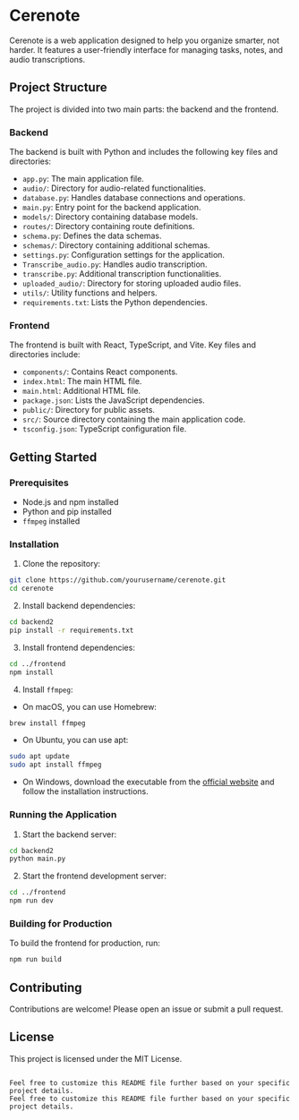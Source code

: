 # Cerenote

Cerenote is a web application designed to help you organize smarter, not harder. It features a user-friendly interface for managing tasks, notes, and audio transcriptions.

## Project Structure

The project is divided into two main parts: the backend and the frontend.

### Backend

The backend is built with Python and includes the following key files and directories:

- `app.py`: The main application file.
- `audio/`: Directory for audio-related functionalities.
- `database.py`: Handles database connections and operations.
- `main.py`: Entry point for the backend application.
- `models/`: Directory containing database models.
- `routes/`: Directory containing route definitions.
- `schema.py`: Defines the data schemas.
- `schemas/`: Directory containing additional schemas.
- `settings.py`: Configuration settings for the application.
- `Transcribe_audio.py`: Handles audio transcription.
- `transcribe.py`: Additional transcription functionalities.
- `uploaded_audio/`: Directory for storing uploaded audio files.
- `utils/`: Utility functions and helpers.
- `requirements.txt`: Lists the Python dependencies.

### Frontend

The frontend is built with React, TypeScript, and Vite. Key files and directories include:

- `components/`: Contains React components.
- `index.html`: The main HTML file.
- `main.html`: Additional HTML file.
- `package.json`: Lists the JavaScript dependencies.
- `public/`: Directory for public assets.
- `src/`: Source directory containing the main application code.
- `tsconfig.json`: TypeScript configuration file.

## Getting Started

### Prerequisites

- Node.js and npm installed
- Python and pip installed
- `ffmpeg` installed

### Installation

1. Clone the repository:

```sh
git clone https://github.com/yourusername/cerenote.git
cd cerenote
```

2. Install backend dependencies:

```sh
cd backend2
pip install -r requirements.txt
```

3. Install frontend dependencies:

```sh
cd ../frontend
npm install
```

4. Install `ffmpeg`:

- On macOS, you can use Homebrew:

```sh
brew install ffmpeg
```

- On Ubuntu, you can use apt:

```sh
sudo apt update
sudo apt install ffmpeg
```

- On Windows, download the executable from the [official website](https://ffmpeg.org/download.html) and follow the installation instructions.

### Running the Application

1. Start the backend server:

```sh
cd backend2
python main.py
```

2. Start the frontend development server:

```sh
cd ../frontend
npm run dev
```

### Building for Production

To build the frontend for production, run:

```sh
npm run build
```

## Contributing

Contributions are welcome! Please open an issue or submit a pull request.

## License

This project is licensed under the MIT License.
```

Feel free to customize this README file further based on your specific project details.
Feel free to customize this README file further based on your specific project details.